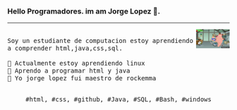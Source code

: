 ### Hello Programadores. im am Jorge Lopez 🥵.
---
<p>
  <img src="./mwS8QM.gif" align="right" width="15%"/>
  <samp>
    <br>Soy un estudiante de computacion estoy aprendiendo a comprender html,java,css,sql.
    <br>
    <br>🔹 Actualmente estoy aprendiendo linux
    <br>🔹 Aprendo a programar html y java
    <br>🔹 Yo jorge lopez fui maestro de rockemma
    </samp>
   <br>
  <br>
  <p align="center">
    <samp>
      #html, #css, #github,  #Java, #SQL, #Bash, #windows
     </samp>
    <br>
  </p>
  
</p>
